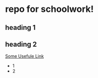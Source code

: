 # repo for schoolwork!


## heading 1

## heading 2

[Some Usefule Link](http://www.nyu.com)

* 1
* 2